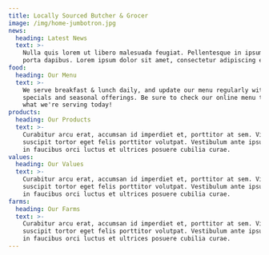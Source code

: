 ```yaml
---
title: Locally Sourced Butcher & Grocer
image: /img/home-jumbotron.jpg
news:
  heading: Latest News
  text: >-
    Nulla quis lorem ut libero malesuada feugiat. Pellentesque in ipsum id orci
    porta dapibus. Lorem ipsum dolor sit amet, consectetur adipiscing elit.
food:
  heading: Our Menu
  text: >-
    We serve breakfast & lunch daily, and update our menu regularly with
    specials and seasonal offerings. Be sure to check our online menu to see
    what we're serving today!
products:
  heading: Our Products
  text: >-
    Curabitur arcu erat, accumsan id imperdiet et, porttitor at sem. Vivamus
    suscipit tortor eget felis porttitor volutpat. Vestibulum ante ipsum primis
    in faucibus orci luctus et ultrices posuere cubilia curae.
values:
  heading: Our Values
  text: >-
    Curabitur arcu erat, accumsan id imperdiet et, porttitor at sem. Vivamus
    suscipit tortor eget felis porttitor volutpat. Vestibulum ante ipsum primis
    in faucibus orci luctus et ultrices posuere cubilia curae.
farms:
  heading: Our Farms
  text: >-
    Curabitur arcu erat, accumsan id imperdiet et, porttitor at sem. Vivamus
    suscipit tortor eget felis porttitor volutpat. Vestibulum ante ipsum primis
    in faucibus orci luctus et ultrices posuere cubilia curae.
---
```


